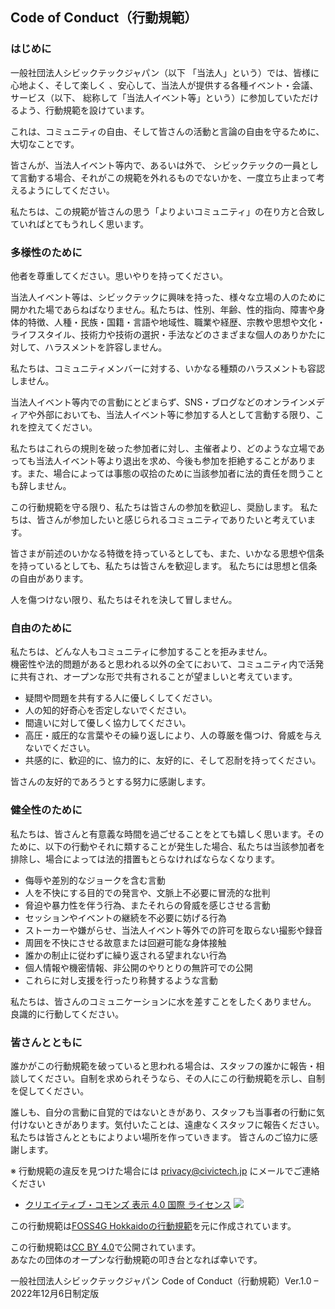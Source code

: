 Code of Conduct（行動規範）
---

### はじめに
一般社団法人シビックテックジャパン（以下 「当法人」という）では、皆様に心地よく、そして楽しく 、安心して、当法人が提供する各種イベント・会議、サービス（以下、
総称して「当法人イベント等」という）に参加していただけるよう、行動規範を設けています。

これは、コミュニティの自由、そして皆さんの活動と言論の自由を守るために、大切なことです。

皆さんが、当法人イベント等内で、あるいは外で、 シビックテックの一員として言動する場合、それがこの規範を外れるものでないかを、一度立ち止まって考えるようにしてください。
 
私たちは、この規範が皆さんの思う「よりよいコミュニティ」の在り方と合致していればとてもうれしく思います。

### 多様性のために 
他者を尊重してください。思いやりを持ってください。

当法人イベント等は、シビックテックに興味を持った、様々な立場の人のために開かれた場であらねばなりません。私たちは、性別、年齢、性的指向、障害や身体的特徴、人種・民族・国籍・言語や地域性、職業や経歴、宗教や思想や文化・ライフスタイル、技術力や技術の選択・手法などのさまざまな個人のありかたに対して、ハラスメントを許容しません。

私たちは、コミュニティメンバーに対する、いかなる種類のハラスメントも容認しません。

当法人イベント等内での言動にとどまらず、SNS・ブログなどのオンラインメディアや外部においても、当法人イベント等に参加する人として言動する限り、これを控えてください。

私たちはこれらの規則を破った参加者に対し、主催者より、どのような立場であっても当法人イベント等より退出を求め、今後も参加を拒絶することがあります。また、場合によっては事態の収拾のために当該参加者に法的責任を問うことも辞しません。

この行動規範を守る限り、私たちは皆さんの参加を歓迎し、奨励します。
私たちは、皆さんが参加したいと感じられるコミュニティでありたいと考えています。

皆さまが前述のいかなる特徴を持っているとしても、また、いかなる思想や信条を持っているとしても、私たちは皆さんを歓迎します。
私たちには思想と信条の自由があります。

人を傷つけない限り、私たちはそれを決して冒しません。

### 自由のために
私たちは、どんな人もコミュニティに参加することを拒みません。  
機密性や法的問題があると思われる以外の全てにおいて、コミュニティ内で活発に共有され、オープンな形で共有されることが望ましいと考えています。
* 疑問や問題を共有する人に優しくしてください。
* 人の知的好奇心を否定しないでください。
* 間違いに対して優しく協力してください。
* 高圧・威圧的な言葉やその繰り返しにより、人の尊厳を傷つけ、脅威を与えないでください。
* 共感的に、歓迎的に、協力的に、友好的に、そして忍耐を持ってください。

皆さんの友好的であろうとする努力に感謝します。

### 健全性のために
私たちは、皆さんと有意義な時間を過ごせることをとても嬉しく思います。そのために、以下の行動やそれに類することが発生した場合、私たちは当該参加者を排除し、場合によっては法的措置もとらなければならなくなります。
* 侮辱や差別的なジョークを含む言動
* 人を不快にする目的での発言や、文脈上不必要に冒涜的な批判
* 脅迫や暴力性を伴う行為、またそれらの脅威を感じさせる言動
* セッションやイベントの継続を不必要に妨げる行為
* ストーカーや嫌がらせ、当法人イベント等外での許可を取らない撮影や録音
* 周囲を不快にさせる故意または回避可能な身体接触
* 誰かの制止に従わずに繰り返される望まれない行為
* 個人情報や機密情報、非公開のやりとりの無許可での公開
* これらに対し支援を行ったり称賛するような言動

私たちは、皆さんのコミュニケーションに水を差すことをしたくありません。
良識的に行動してください。

### 皆さんとともに
誰かがこの行動規範を破っていると思われる場合は、スタッフの誰かに報告・相談してください。自制を求められそうなら、その人にこの行動規範を示し、自制を促してください。

誰しも、自分の言動に自覚的ではないときがあり、スタッフも当事者の行動に気付けないときがあります。気付いたことは、遠慮なくスタッフに報告ください。
私たちは皆さんとともによりよい場所を作っていきます。
皆さんのご協力に感謝します。


※ 行動規範の違反を見つけた場合には [privacy@civictech.jp](<mailto:privacy@civictech.jp>) にメールでご連絡ください    

* [クリエイティブ・コモンズ 表示 4.0 国際 ライセンス](https://creativecommons.org/licenses/by/4.0/deed.ja)
![](https://i.creativecommons.org/l/by/4.0/88x31.png)
 
この行動規範は[FOSS4G Hokkaidoの行動規範](https://foss4g.hokkaido.jp/code-of-conduct/)を元に作成されています。

この行動規範は[CC BY 4.0](https://creativecommons.org/licenses/by/4.0/deed.ja)で公開されています。   
あなたの団体のオープンな行動規範の叩き台となれば幸いです。

一般社団法人シビックテックジャパン
Code of Conduct（行動規範）Ver.1.0 – 2022年12月6日制定版

